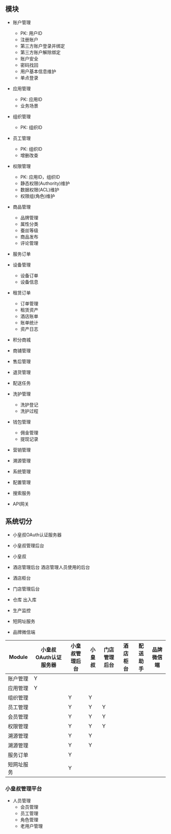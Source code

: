 


## 模块

* 账户管理
    * PK: 用户ID
    * 注册账户
    * 第三方账户登录并绑定
    * 第三方账户解除绑定
    * 账户安全
    * 密码找回
    * 用户基本信息维护
    * 单点登录

* 应用管理
    * PK: 应用ID
    * 业务场景

* 组织管理    
    * PK: 组织ID

* 员工管理
    * PK: 组织ID
    * 增删改查

* 权限管理
    * PK: 应用ID，组织ID
    * 静态权限(Authority)维护
    * 数据权限(ACL)维护
    * 权限组(角色)维护

* 商品管理
    * 品牌管理
    * 属性分类
    * 蚕丝等级
    * 商品发布
    * 评论管理

* 服务订单
* 设备管理
    * 设备订单
    * 设备信息
* 租赁订单
    * 订单管理
    * 租赁资产
    * 酒店账单
    * 账单统计
    * 资产日志

* 积分商城
* 商铺管理
* 售后管理
* 退货管理
* 配送任务
* 洗护管理
    * 洗护登记
    * 洗护过程
* 钱包管理
    * 佣金管理
    * 提现记录
* 营销管理
* 溯源管理
* 系统管理
* 配置管理
* 搜索服务
* API网关



## 系统切分


* 小皇叔OAuth认证服务器
* 小皇叔管理后台
* 小皇叔
* 酒店管理后台
    酒店管理人员使用的后台
* 酒店柜台
* 门店管理后台

* 仓库
    出入库
* 生产监控
* 短网址服务
* 品牌微信端



|Module     |小皇叔OAuth认证服务器|小皇叔管理后台  |小皇叔|门店管理后台 |酒店柜台 |配送助手|品牌微信端|
|-----------|-------------------|--------------|-----|-----------|--------|-------|--------|
|账户管理    |Y                  |              |     |           |        |       |        |
|应用管理    |Y                  |              |     |           |        |       |        |
|组织管理    |                   |Y             |Y    |           |        |       |        |
|员工管理    |                   |Y             |Y    |Y          |        |       |        |
|会员管理    |                   |Y             |Y    |Y          |        |       |        |
|权限管理    |                   |Y             |Y    |Y          |        |       |        |
|溯源管理    |                   |Y             |Y    |           |        |       |        |
|溯源管理    |                   |Y             |Y    |           |        |       |        |
|服务订单    |                   |Y             |     |           |        |       |        |
|短网址服务  |                   |Y             |     |           |        |       |        |

### 小皇叔管理平台


* 人员管理
    * 会员管理
    * 员工管理
    * 角色管理
    * 老用户管理





